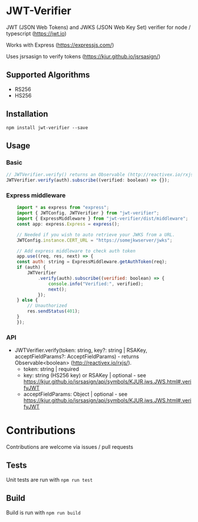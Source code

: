# JWT-Verifier

JWT (JSON Web Tokens) and JWKS (JSON Web Key Set) verifier for node / typescript (https://jwt.io)

Works with Express (https://expressjs.com/)

Uses jsrsasign to verify tokens (https://kjur.github.io/jsrsasign/)

## Supported Algorithms

* RS256
* HS256

## Installation

`npm install jwt-verifier --save`

## Usage

### Basic

```js
// JWTVerifier.verify() returns an Observable (http://reactivex.io/rxjs/)
JWTVerifier.verify(auth).subscribe((verified: boolean) => {});
```

### Express middleware

```js
    import * as express from "express";
    import { JWTConfig, JWTVerifier } from "jwt-verifier";
    import { ExpressMiddleware } from "jwt-verifier/dist/middleware";
    const app: express.Express = express();

    // Needed if you wish to auto retrieve your JWKS from a URL.
    JWTConfig.instance.CERT_URL = "https://somejkwserver/jwks";

    // Add express middleware to check auth token
    app.use((req, res, next) => {
    const auth: string = ExpressMiddleware.getAuthToken(req);
    if (auth) {
        JWTVerifier
            .verify(auth).subscribe((verified: boolean) => {
                console.info("Verified:", verified);
                next();
            });
    } else {
        // Unauthorized
        res.sendStatus(401);
    }
    });
```

### API

* JWTVerifier.verify(token: string, key?: string | RSAKey, acceptFieldParams?: AcceptFieldParams) - returns Observable\<boolean\> (http://reactivex.io/rxjs/).
    * token: string | required
    * key: string (HS256 key) or RSAKey | optional - see https://kjur.github.io/jsrsasign/api/symbols/KJUR.jws.JWS.html#.verifyJWT
    * acceptFieldParams: Object | optional - see https://kjur.github.io/jsrsasign/api/symbols/KJUR.jws.JWS.html#.verifyJWT

# Contributions

Contributions are welcome via issues / pull requests

## Tests

Unit tests are run with `npm run test`

## Build

Build is run with `npm run build`